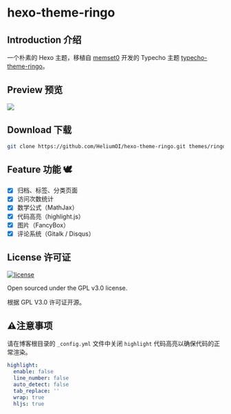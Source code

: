 # hexo-theme-ringo

## Introduction 介绍

一个朴素的 Hexo 主题，移植自 [memset0](https://github.com/memset0) 开发的 Typecho 主题 [typecho-theme-ringo](https://github.com/memset0/typecho-theme-ringo)。

## Preview 预览

![](https://cdn.jsdelivr.net/gh/HeliumOI/imghost@latest/ringo-demo.png)

## Download 下载

```bash
git clone https://github.com/HeliumOI/hexo-theme-ringo.git themes/ringo
```

## Feature 功能 🕊️

- [x] 归档、标签、分类页面
- [x] 访问次数统计
- [x] 数学公式（MathJax）
- [x] 代码高亮（highlight.js）
- [x] 图片（FancyBox）
- [x] 评论系统（Gitalk / Disqus）

## License 许可证

[![license](https://img.shields.io/github/license/HeliumOI/hexo-theme-ringo.svg?style=flat-square)](https://github.com/HeliumOI/hexo-theme-ringo/blob/master/LICENSE)

Open sourced under the GPL v3.0 license.

根据 GPL V3.0 许可证开源。

## ⚠️注意事项

请在博客根目录的 `_config.yml` 文件中关闭 `highlight` 代码高亮以确保代码的正常渲染。

```yaml
highlight:
  enable: false
  line_number: false
  auto_detect: false
  tab_replace: ''
  wrap: true
  hljs: true
```